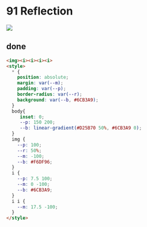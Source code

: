 # 91 Reflection

![](https://raw.githubusercontent.com/sari3l/css_battle/main/media/16783652797169/16783652893864.png)

## done

```html
<img><i><i><i><i>
<style>
  * {
    position: absolute;
    margin: var(--m);
    padding: var(--p);
    border-radius: var(--r);
    background: var(--b, #6CB3A9);
  }
  body{
     inset: 0;
     --p: 150 200;
     --b: linear-gradient(#D25B70 50%, #6CB3A9 0);
  }
  img {
    --p: 100;
    --r: 50%;
    --m: -100;
    --b: #F6DF96;
  }
  i {
    --p: 7.5 100;
    --m: 0 -100;
    --b: #6CB3A9;
  }
  i i {
    --m: 17.5 -100;
  }
</style>
```